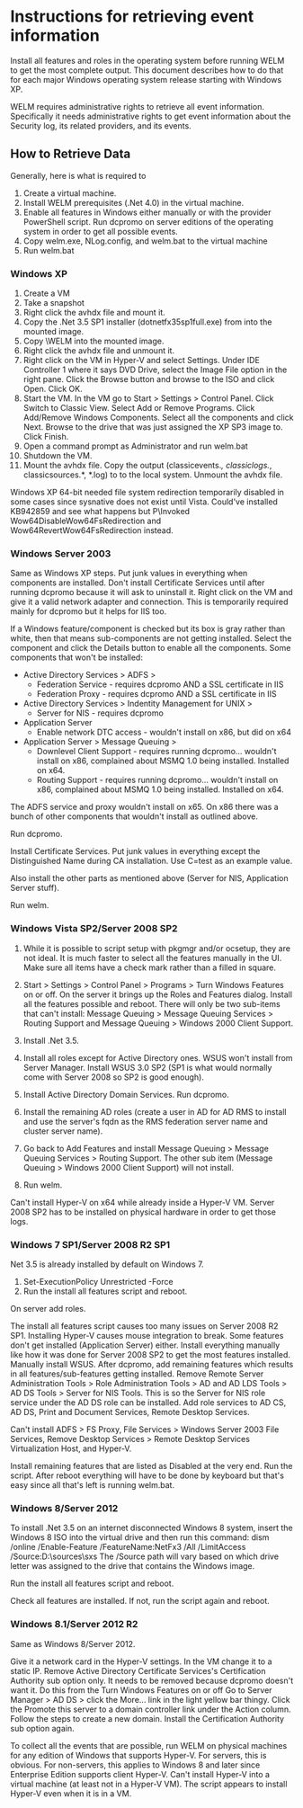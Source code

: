 # Instructions for retrieving event information

Install all features and roles in the operating system before running WELM to get the most complete output. This document describes how to do that for each major Windows operating system release starting with Windows XP.

WELM requires administrative rights to retrieve all event information. Specifically it needs administrative rights to get event information about the Security log, its related providers, and its events.

## How to Retrieve Data 
Generally, here is what is required to
1. Create a virtual machine.
1. Install WELM prerequisites (.Net 4.0) in the virtual machine.
1. Enable all features in Windows either manually or with the provider PowerShell script. Run dcpromo on server editions of the operating system in order to get all possible events.
1. Copy welm.exe, NLog.config, and welm.bat to the virtual machine
1. Run welm.bat


### Windows XP

1. Create a VM
1. Take a snapshot
1. Right click the avhdx file and mount it.
1. Copy the .Net 3.5 SP1 installer (dotnetfx35sp1full.exe) from into the mounted image.
1. Copy \WELM into the mounted image.
1. Right click the avhdx file and unmount it.
1. Right click on the VM in Hyper-V and select Settings. Under IDE Controller 1 where it says DVD Drive, select the Image File option in the right pane. Click the Browse button and browse to the ISO and click Open. Click OK.
1. Start the VM. In the VM go to Start > Settings > Control Panel. Click Switch to Classic View. Select Add or Remove Programs. Click Add/Remove Windows Components. Select all the components and click Next. Browse to the drive that was just assigned the XP SP3 image to. Click Finish.
1. Open a command prompt as Administrator and run welm.bat
1. Shutdown the VM.
1. Mount the avhdx file. Copy the output (classicevents.*, classiclogs.*, classicsources.*, *.log) to to the local system. Unmount the avhdx file.


Windows XP 64-bit needed file system redirection temporarily disabled in some cases since sysnative does not exist until Vista. Could've installed KB942859 and see what happens but P\Invoked Wow64DisableWow64FsRedirection and Wow64RevertWow64FsRedirection instead.


### Windows Server 2003

Same as Windows XP steps. Put junk values in everything when components are installed. Don't install Certificate Services until after running dcpromo because it will ask to uninstall it. Right click on the VM and give it a valid network adapter and connection. This is temporarily required mainly for dcpromo but it helps for IIS too.

If a Windows feature/component is checked but its box is gray rather than white, then that means sub-components are not getting installed. Select the component and click the Details button to enable all the components. Some components that won't be installed:

* Active Directory Services > ADFS > 
    * Federation Service - requires dcpromo AND a SSL certificate in IIS
    * Federation Proxy - requires dcpromo AND a SSL certificate in IIS
* Active Directory Services > Indentity Management for UNIX >
    * Server for NIS - requires dcpromo
* Application Server
    * Enable network DTC access - wouldn't install on x86, but did on x64
* Application Server > Message Queuing >
    * Downlevel Client Support - requires running dcpromo... wouldn't install on x86, complained about MSMQ 1.0 being installed. Installed on x64.
    * Routing Support - requires running dcpromo... wouldn't install on x86, complained about MSMQ 1.0 being installed. Installed on x64.

The ADFS service and proxy wouldn't install on x65. On x86 there was a bunch of other components that wouldn't install as outlined above.

Run dcpromo.

Install Certificate Services. Put junk values in everything except the Distinguished Name during CA installation. Use C=test as an example value.

Also install the other parts as mentioned above (Server for NIS, Application Server stuff).

Run welm.


### Windows Vista SP2/Server 2008 SP2

1. While it is possible to script setup with pkgmgr and/or ocsetup, they are not ideal. It is much faster to select all the features manually in the UI. Make sure all items have a check mark rather than a filled in square.

1. Start > Settings > Control Panel > Programs > Turn Windows Features on or off. On the server it brings up the Roles and Features dialog. Install all the features possible and reboot. There will only be two sub-items that can't install: Message Queuing > Message Queuing Services > Routing Support and Message Queuing > Windows 2000 Client Support.
1. Install .Net 3.5.
1. Install all roles except for Active Directory ones. WSUS won't install from Server Manager. Install WSUS 3.0 SP2 (SP1 is what would normally come with Server 2008 so SP2 is good enough).
1. Install Active Directory Domain Services. Run dcpromo.
1. Install the remaining AD roles (create a user in AD for AD RMS to install and use the server's fqdn as the RMS federation server name and cluster server name).
1. Go back to Add Features and install Message Queuing > Message Queuing Services > Routing Support.  The other sub item (Message Queuing > Windows 2000 Client Support)  will not install.
1. Run welm.


Can't install Hyper-V on x64 while already inside a Hyper-V VM. Server 2008 SP2 has to be installed on physical hardware in order to get those logs.


### Windows 7 SP1/Server 2008 R2 SP1

Net 3.5 is already installed by default on Windows 7. 

1. Set-ExecutionPolicy Unrestricted -Force
1. Run the install all features script and reboot.

On server add roles.

The install all features script causes too many issues on Server 2008 R2 SP1. Installing Hyper-V causes mouse integration to break. Some features don't get installed (Application Server) either. Install everything manually like how it was done for Server 2008 SP2 to get the most features installed. Manually install WSUS. After dcpromo, add remaining features which results in all features/sub-features getting installed. Remove Remote Server Administration Tools > Role Administration Tools > AD and AD LDS Tools > AD DS Tools > Server for NIS Tools. This is so the Server for NIS role service under the AD DS role can be installed. Add role services to AD CS, AD DS, Print and Document Services, Remote Desktop Services.

Can't install ADFS > FS Proxy, File Services > Windows Server 2003 File Services, Remove Desktop Services > Remote Desktop Services Virtualization Host, and Hyper-V.


Install remaining features that are listed as Disabled at the very end. Run the script. After reboot everything will have to be done by keyboard but that's easy since all that's left is running welm.bat.


### Windows 8/Server 2012

To install .Net 3.5 on an internet disconnected Windows 8 system, insert the Windows 8 ISO into the virtual drive and then run this command: dism /online /Enable-Feature /FeatureName:NetFx3 /All /LimitAccess /Source:D:\sources\sxs The /Source path will vary based on which drive letter was assigned to the drive that contains the Windows image.

Run the install all features script and reboot.

Check all features are installed. If not, run the script again and reboot.


### Windows 8.1/Server 2012 R2

Same as Windows 8/Server 2012.


Give it a network card in the Hyper-V settings.
In the VM change it to a static IP.
Remove Active Directory Certificate Services's Certification Authority sub option only. It needs to be removed because dcpromo doesn't want it. Do this from the Turn Windows Features on or off
Go to Server Manager > AD DS > click the More... link in the light yellow bar thingy. Click the Promote this server to a domain controller link under the Action column. Follow the steps to create a new domain.
Install the Certification Authority sub option again.


To collect all the events that are possible, run WELM on physical machines for any edition of Windows that supports Hyper-V. For servers, this is obvious. For non-servers, this applies to Windows 8 and later since Enterprise Edition supports client Hyper-V. Can't install Hyper-V into a virtual machine (at least not in a Hyper-V VM). The script appears to install Hyper-V even when it is in a VM.